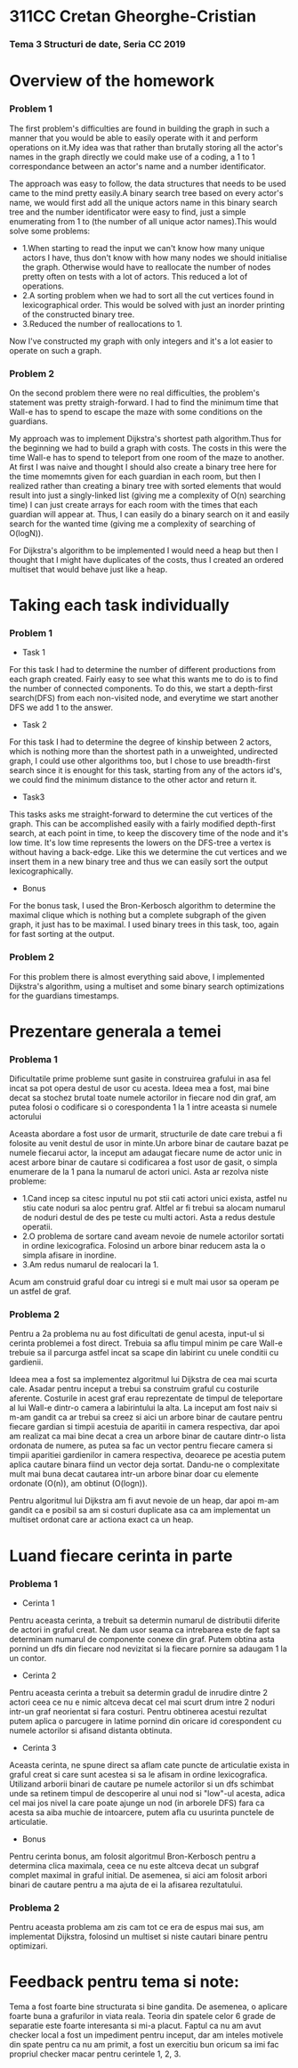 # 311CC Cretan Gheorghe-Cristian
### Tema 3 Structuri de date, Seria CC 2019

# Overview of the homework
### Problem 1
The first problem's difficulties are found in building the graph in
such a manner that you would be able to easily operate with it and perform
operations on it.My idea was that rather than brutally storing all the
actor's names in the graph directly we could make use of a coding, a 1 to 1
correspondance between an actor's name and a number identificator.

The approach was easy to follow, the data structures that needs to be used
came to the mind pretty easily.A binary search tree based on every actor's
name, we would first add all the unique actors name in this binary search tree
and the number identificator were easy to find, just a simple enumerating from
1 to (the number of all unique actor names).This would solve some problems:
* 1.When starting to read the input we can't know how many unique actors
I have, thus don't know with how many nodes we should initialise the graph.
Otherwise would have to reallocate the number of nodes pretty often on tests
with a lot of actors. This reduced a lot of operations.
* 2.A sorting problem when we had to sort all the cut vertices found in
lexicographical order. This would be solved with just an inorder printing
of the constructed binary tree.
* 3.Reduced the number of reallocations to 1.

Now I've constructed my graph with only integers and it's a lot easier to
operate on such a graph.

### Problem 2
On the second problem there were no real difficulties, the problem's statement
was pretty straigh-forward. I had to find the minimum time that Wall-e has to
spend to escape the maze with some conditions on the guardians.

My approach was to implement Dijkstra's shortest path algorithm.Thus for the
beginning we had to build a graph with costs. The costs in this were the time
Wall-e has to spend to teleport from one room of the maze to another.
At first I was naive and thought I should also create a binary tree here for
the time momemnts given for each guardian in each room, but then I realized
rather than creating a binary tree with sorted elements that would result
into just a singly-linked list (giving me a complexity of O(n) searching time)
I can just create arrays for each room with the times that each guardian
will appear at. Thus, I can easily do a binary search on it and easily 
search for the wanted time (giving me a complexity of searching of O(logN)).

For Dijkstra's algorithm to be implemented I would need a heap but then
I thought that I might have duplicates of the costs, thus I created an ordered
multiset that would behave just like a heap.

# Taking each task individually
### Problem 1
* Task 1

For this task I had to determine the number of different productions from each
graph created. Fairly easy to see what this wants me to do is to find the
number of connected components. To do this, we start a depth-first search(DFS)
from each non-visited node, and everytime we start another DFS we add 1 to the
answer.
* Task 2

For this task I had to determine the degree of kinship between 2 actors, which
is nothing more than the shortest path in a unweighted, undirected graph, I
could use other algorithms too, but I chose to use breadth-first search since
it is enought for this task, starting from any of the actors id's, we could
find the minimum distance to the other actor and return it.
* Task3

This tasks asks me straight-forward to determine the cut vertices of the graph.
This can be accomplished easily with a fairly modified depth-first search, at
each point in time, to keep the discovery time of the node and it's low time.
It's low time represents the lowers on the DFS-tree a vertex is without
having a back-edge. Like this we determine the cut vertices and we insert them
in a new binary tree and thus we can easily sort the output lexicographically.
* Bonus

For the bonus task, I used the Bron-Kerbosch algorithm to determine the
maximal clique which is nothing but a complete subgraph of the given graph, it
just has to be maximal. I used binary trees in this task, too, again for fast
sorting at the output.
### Problem 2
For this problem there is almost everything said above, I implemented
Dijkstra's algorithm, using a multiset and some binary search optimizations for
the guardians timestamps.

# Prezentare generala a temei
### Problema 1
Dificultatile prime probleme sunt gasite in construirea grafului in asa fel
incat sa pot opera destul de usor cu acesta. Ideea mea a fost, mai bine decat
sa stochez brutal toate numele actorilor in fiecare nod din graf, am putea
folosi o codificare si o corespondenta 1 la 1 intre aceasta si numele actorului

Aceasta abordare a fost usor de urmarit, structurile de date care trebui a fi
folosite au venit destul de usor in minte.Un arbore binar de cautare bazat pe
numele fiecarui actor, la inceput am adaugat fiecare nume de actor unic in 
acest arbore binar de cautare si codificarea a fost usor de gasit, o simpla
enumerare de la 1 pana la numarul de actori unici. 
Asta ar rezolva niste probleme:
* 1.Cand incep sa citesc inputul nu pot stii cati actori unici exista, astfel
nu stiu cate noduri sa aloc pentru graf. Altfel ar fi trebui sa alocam numarul
de noduri destul de des pe teste cu multi actori. Asta a redus destule operatii.
* 2.O problema de sortare cand aveam nevoie de numele actorilor sortati in
ordine lexicografica. Folosind un arbore binar reducem asta la o simpla afisare
in inordine.
* 3.Am redus numarul de realocari la 1.

Acum am construid graful doar cu intregi si e mult mai usor sa operam pe un
astfel de graf.

### Problema 2
Pentru a 2a problema nu au fost dificultati de genul acesta, input-ul si cerinta
problemei a fost direct. Trebuia sa aflu timpul minim pe care Wall-e trebuie
sa il parcurga astfel incat sa scape din labirint cu unele conditii cu gardienii.

Ideea mea a fost sa implementez algoritmul lui Dijkstra de cea mai scurta cale.
Asadar pentru inceput a trebui sa construim graful cu costurile aferente.
Costurile in acest graf erau reprezentate de timpul de teleportare al lui Wall-e
dintr-o camera a labirintului la alta. La inceput am fost naiv si m-am gandit ca
ar trebui sa creez si aici un arbore binar de cautare pentru fiecare gardian si
timpii acestuia de aparitii in camera respectiva, dar apoi am realizat ca mai bine
decat a crea un arbore binar de cautare dintr-o lista ordonata de numere, as putea
sa fac un vector pentru fiecare camera si timpii aparitiei gardienilor in camera
respectiva, deoarece pe acestia putem aplica cautare binara fiind un vector deja
sortat. Dandu-ne o complexitate mult mai buna decat cautarea intr-un arbore binar
doar cu elemente ordonate (O(n)), am obtinut (O(logn)).

Pentru algoritmul lui Dijkstra am fi avut nevoie de un heap, dar apoi m-am
gandit ca e posibil sa am si costuri duplicate asa ca am implementat un multiset
ordonat care ar actiona exact ca un heap.

# Luand fiecare cerinta in parte
### Problema 1
* Cerinta 1

Pentru aceasta cerinta, a trebuit sa determin numarul de distributii diferite
de actori in graful creat. Ne dam usor seama ca intrebarea este de fapt sa
determinam numarul de componente conexe din graf. Putem obtina asta pornind un
dfs din fiecare nod nevizitat si la fiecare pornire sa adaugam 1 la un contor.
* Cerinta 2

Pentru aceasta cerinta a trebuit sa determin gradul de inrudire dintre 2 actori
ceea ce nu e nimic altceva decat cel mai scurt drum intre 2 noduri intr-un graf
neorientat si fara costuri. Pentru obtinerea acestui rezultat putem aplica o
parcugere in latime pornind din oricare id corespondent cu numele actorilor si
afisand distanta obtinuta.
* Cerinta 3

Aceasta cerinta, ne spune direct sa aflam cate puncte de articulatie exista in
graful creat si care sunt acestea si sa le afisam in ordine lexicografica.
Utilizand arborii binari de cautare pe numele actorilor si un dfs schimbat unde
sa retinem timpul de descoperire al unui nod si "low"-ul acesta, adica cel mai jos
nivel la care poate ajunge un nod (in arborele DFS) fara ca acesta sa aiba 
muchie de intoarcere, putem afla cu usurinta punctele de articulatie.
* Bonus

Pentru cerinta bonus, am folosit algoritmul Bron-Kerbosch pentru a determina
clica maximala, ceea ce nu este altceva decat un subgraf complet maximal in
graful initial. De asemenea, si aici am folosit arbori binari de cautare pentru
a ma ajuta de ei la afisarea rezultatului.
### Problema 2
Pentru aceasta problema am zis cam tot ce era de espus mai sus, am implementat
Dijkstra, folosind un multiset si niste cautari binare pentru optimizari.

# Feedback pentru tema si note:
Tema a fost foarte bine structurata si bine gandita. De asemenea, o aplicare
foarte buna a grafurilor in viata reala. Teoria din spatele celor 6 grade de
separatie este foarte interesanta si mi-a placut.
Faptul ca nu am avut checker local a fost un impediment pentru inceput, dar am
inteles motivele din spate pentru ca nu am primit, a fost un exercitiu bun oricum
sa imi fac propriul checker macar pentru cerintele 1, 2, 3.
